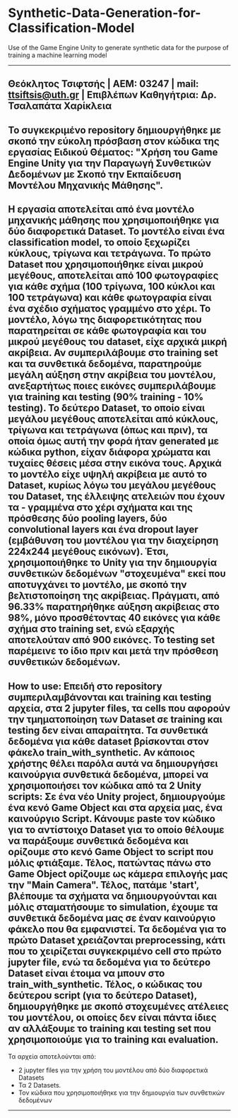 # Synthetic-Data-Generation-for-Classification-Model
Use of the Game Engine Unity to generate synthetic data for the purpose of training a machine learning model

-----------------------------------------------------------------------------------------------------------------------
Θεόκλητος Τσιφτσής | ΑΕΜ: 03247 | mail: ttsiftsis@uth.gr | Επιβλέπων Καθηγήτρια: Δρ. Τσαλαπάτα Χαρίκλεια
-----------------------------------------------------------------------------------------------------------------------

Το συγκεκριμένο repository δημιουργήθηκε με σκοπό την εύκολη πρόσβαση στον κώδικα της εργασίας Ειδικού Θέματος: 
"Χρήση του Game Engine Unity για την Παραγωγή Συνθετικών Δεδομένων με Σκοπό την Εκπαίδευση Μοντέλου Μηχανικής Μάθησης".
-----------------------------------------------------------------------------------------------------------------------
Η εργασία αποτελείται από ένα μοντέλο μηχανικής μάθησης που χρησιμοποιήθηκε για δύο διαφορετικά Dataset. Το μοντέλο
είναι ένα classification model, το οποίο ξεχωρίζει κύκλους, τρίγωνα και τετράγωνα. Το πρώτο Dataset που χρησιμοποιήθηκε
είναι μικρού μεγέθους, αποτελείται από 100 φωτογραφίες για κάθε σχήμα (100 τρίγωνα, 100 κύκλοι και 100 τετράγωνα) και
κάθε φωτογραφία είναι ένα σχέδιο σχήματος γραμμένο στο χέρι. Το μοντέλο, λόγω της διαφορετικότητας που παρατηρείται σε
κάθε φωτογραφία και του μικρού μεγέθους του dataset, είχε αρχικά μικρή ακρίβεια. Αν συμπεριλάβουμε στο training set και
τα συνθετικά δεδομένα, παρατηρούμε μεγάλη αύξηση στην ακρίβεια του μοντέλου, ανεξαρτήτως ποιες εικόνες συμπεριλάβουμε
για training και testing (90% training - 10% testing). Το δεύτερο Dataset, το οποίο είναι μεγάλου μεγέθους αποτελείται
από κύκλους, τρίγωνα και τετράγωνα (όπως και πριν), τα οποία όμως αυτή την φορά ήταν generated με κώδικα python, είχαν
διάφορα χρώματα και τυχαίες θέσεις μέσα στην εικόνα τους. Αρχικά το μοντέλο είχε υψηλή ακρίβεια με αυτό το Dataset,
κυρίως λόγω του μεγάλου μεγέθους του Dataset, της έλλειψης ατελειών που έχουν τα - γραμμένα στο χέρι σχήματα και της
πρόσθεσης δύο pooling layers, δύο convolutional layers και ένα dropout layer (εμβάθυνση του μοντέλου για την διαχείρηση
224x244 μεγέθους εικόνων). Έτσι, χρησιμοποιήθηκε το Unity για την δημιουργία συνθετικών δεδομένων "στοχευμένα" εκεί που
αποτυγχάνει το μοντέλο, με σκοπό την βελτιστοποίηση της ακρίβειας. Πράγματι, από 96.33% παρατηρήθηκε αύξηση ακρίβειας
στο 98%, μόνο προσθέτοντας 40 εικόνες για κάθε σχήμα στο training set, ενώ εξαρχής αποτελούταν από 900 εικόνες. Το
testing set παρέμεινε το ίδιο πριν και μετά την πρόσθεση συνθετικών δεδομένων.
-----------------------------------------------------------------------------------------------------------------------
How to use:
Επειδή στο repository συμπεριλαμβάνονται και training και testing αρχεία, στα 2 jupyter files, τα cells που αφορούν την
τμηματοποίηση των Dataset σε training και testing δεν είναι απαραίτητα. Τα συνθετικά δεδομένα για κάθε dataset
βρίσκονται στον φάκελο train_with_synthetic. Αν κάποιος χρήστης θέλει παρόλα αυτά να δημιουργήσει καινούργια συνθετικά
δεδομένα, μπορεί να χρησιμοποιήσει τον κώδικα από τα 2 Unity scripts:
Σε ένα νέο Unity project, δημιουργούμε ένα κενό Game Object και στα αρχεία μας, ένα καινούργιο Script. Κάνουμε paste
τον κώδικο για το αντίστοιχο Dataset για το οποίο θέλουμε να παράξουμε συνθετικά δεδομένα και ορίζουμε στο κενό Game
Object το script που μόλις φτιάξαμε. Τέλος, πατώντας πάνω στο Game Object ορίζουμε ως κάμερα επιλογής μας την "Main 
Camera". Τέλος, πατάμε 'start', βλέπουμε τα σχήματα να δημιουργούνται και μόλις σταματήσουμε το simulation, έχουμε τα
συνθετικά δεδομένα μας σε έναν καινούργιο φάκελο που θα εμφανιστεί. Τα δεδομένα για το πρώτο Dataset χρειάζονται 
preprocessing, κάτι που το χειρίζεται συγκεκριμένο cell στο πρώτο jupyter file, ενώ τα δεδομένα για το δεύτερο Dataset
είναι έτοιμα να μπουν στο train_with_synthetic. Τέλος, ο κώδικας του δεύτερου script (για το δεύτερο Dataset),
δημιουργήθηκε με σκοπό στοχευμένες ατέλειες του μοντέλου, οι οποίες δεν είναι πάντα ίδιες αν αλλάξουμε το training και
testing set που χρησιμοποιούμε για το training και evaluation.
-----------------------------------------------------------------------------------------------------------------------
Τα αρχεία αποτελούνται από:
- 2 jupyter files για την χρήση του μοντέλου από δύο διαφορετικά Datasets
- Τα 2 Datasets.
- Τον κώδικα που χρησιμοποιήθηκε για την δημιουργία των συνθετικών δεδομένων
-----------------------------------------------------------------------------------------------------------------------
